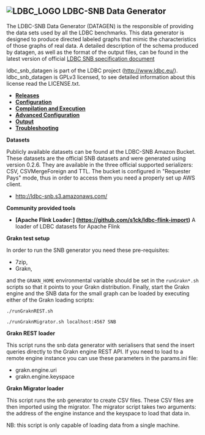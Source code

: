 
![LDBC_LOGO](https://raw.github.com/wiki/ldbc/ldbc_socialnet_bm/images/ldbc-logo.png)
LDBC-SNB Data Generator
----------------------

The LDBC-SNB Data Generator (DATAGEN) is the responsible of providing the data sets used by all the LDBC benchmarks. This data generator is designed to produce directed labeled graphs that mimic the characteristics of those graphs of real data. A detailed description of the schema produced by datagen, as well as the format of the output files, can be found in the latest version of official [LDBC SNB specification document](https://github.com/ldbc/ldbc_snb_docs)


ldbc_snb_datagen is part of the LDBC project (http://www.ldbc.eu/).
ldbc_snb_datagen is GPLv3 licensed, to see detailed information about this license read the LICENSE.txt.

* **[Releases](https://github.com/ldbc-dev/ldbc_snb_datagen_0.2/releases)**
* **[Configuration](https://github.com/ldbc-dev/ldbc_snb_datagen_0.2/wiki/Configuration)**
* **[Compilation and Execution](https://github.com/ldbc-dev/ldbc_snb_datagen_0.2/wiki/Compilation_Execution)**
* **[Advanced Configuration](https://github.com/ldbc-dev/ldbc_snb_datagen_0.2/wiki/Advanced_Configuration)**
* **[Output](https://github.com/ldbc-dev/ldbc_snb_datagen_0.2/wiki/Data-Output)**
* **[Troubleshooting](https://github.com/ldbc-dev/ldbc_snb_datagen_0.2/wiki/Throubleshooting)**

**Datasets**

Publicly available datasets can be found at the LDBC-SNB Amazon Bucket. These datasets are the official SNB datasets and were generated using version 0.2.6. They are available in the three official supported serializers: CSV, CSVMergeForeign and TTL. The bucket is configured in "Requester Pays" mode, thus in order to access them you need a properly set up AWS client.
* http://ldbc-snb.s3.amazonaws.com/

**Community provided tools**

* **[Apache Flink Loader:] (https://github.com/s1ck/ldbc-flink-import)** A loader of LDBC datasets for Apache Flink

**Grakn test setup**

In order to run the SNB generator you need these pre-requisites:

* 7zip,
* Grakn,

and the `GRAKN_HOME` environmental variable should be set in the `runGrakn*.sh` scripts so that it points to your Grakn distribution.
Finally, start the Grakn engine and the SNB data for the small graph can be loaded by executing either of the Grakn loading scripts:

`./runGraknREST.sh`

`./runGraknMigrator.sh localhost:4567 SNB`

**Grakn REST loader**

This script runs the snb data generator with serialisers that send the insert queries directly to the Grakn engine REST API.
If you need to load to a remote engine instance you can use these parameters in the params.ini file:

* grakn.engine.uri
* grakn.engine.keyspace

**Grakn Migrator loader**

This script runs the snb generator to create CSV files. These CSV files are then imported using the migrator.
The migrator script takes two arguments: the address of the engine instance and the keyspace to load that data in.

NB: this script is only capable of loading data from a single machine.